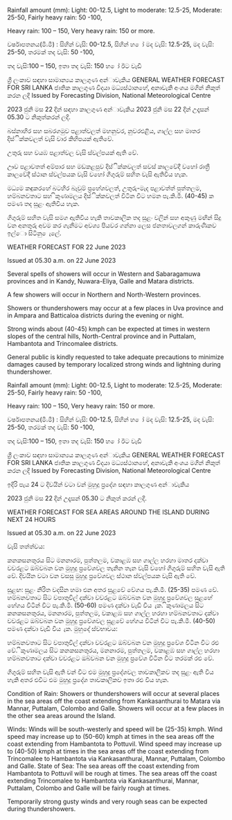 Rainfall amount (mm): Light: 00-12.5, Light to moderate: 12.5-25, Moderate: 25-50, Fairly heavy rain: 50 -100,

Heavy rain: 100 – 150, Very heavy rain: 150 or more.

වර්ෂාපතනය(මි.මී) : සිහින් වැසි: 00-12.5, සිහින් හ ෝ මද වැසි: 12.5-25, මද වැසි: 25-50, තරමක් තද වැසි: 50 -100,

තද වැසි:100 – 150, ඉතා තද වැසි: 150 හ ෝ ඊට වැඩි

ශ්‍රී ලංකාව සඳහා සාමාන්‍යය කාලගුණ අන්‍ාවැකිය GENERAL WEATHER FORECAST FOR SRI LANKA ජාතික කාලගුණ විදයා මධ්‍යස්ථානහේ, අනාවැකි අංශය මගින් නිකුත් කරන ලදි Issued by Forecasting Division, National Meteorological Centre

2023 ජුනි මස 22 දින්‍ සඳහා කාලගුණ අන්‍ාවැකිය 2023 ජුනි මස 22 දින්‍ උදෑසන්‍ 05.30 ට නිකුත්කරන්‍ ලදි.

බස්නාහිර සහ සබරගමුව පළාත්වලත් මහනුවර, නුවරඑළිය, ගාල්ල සහ මාතර දිස්ික්කවලත් වැසි වාර කිහිපයක් ඇතිවේ.

උතුරු සහ වයඹ පළාත්වල වැසි ස්වල්පයක් ඇති වේ.

ඌව පළාවතත් අම්පාර සහ මඩකළපුව දිස්ික්කවලත් සවස් කාලවේදී වහෝ රාත්‍රී කාලවේදී ස්ථාන ස්වල්පයක වැසි වහෝ ගිගුරුම් සහිත වැසි ඇතිවිය හැක.

මධ්‍යම කඳුකරහේ බටහිර බෑවුම් ප්‍රහේශවලත්, උතුරු-මැද පළාවත්ත් පුත්තලම, හම්බනවතාට සහ ිකුණාමලය දිස්ික්කවලත් විටින විට හමන පැ.කි.මී. (40-45) ක පමණ තද සුළං ඇතිවිය හැක.

ගිගුරුම් සහිත වැසි සමග ඇතිවිය හැකි තාවකාලික තද සුළං වලින් සහ අකුණු මඟින් සිදු වන අනතුරු අවම කර ගැනීමට අවශ්‍ය පියවර ගන්නා ලෙස ජනතාවලගන් කාරුණිකව ඉල්ො සිටිනු ෙැලේ.

WEATHER FORECAST FOR 22 June 2023

Issued at 05.30 a.m. on 22 June 2023

Several spells of showers will occur in Western and Sabaragamuwa provinces and in Kandy, Nuwara-Eliya, Galle and Matara districts.

A few showers will occur in Northern and North-Western provinces.

Showers or thundershowers may occur at a few places in Uva province and in Ampara and Batticaloa districts during the evening or night.

Strong winds about (40-45) kmph can be expected at times in western slopes of the central hills, North-Central province and in Puttalam, Hambantota and Trincomalee districts.

General public is kindly requested to take adequate precautions to minimize damages caused by temporary localized strong winds and lightning during thundershower.

Rainfall amount (mm): Light: 00-12.5, Light to moderate: 12.5-25, Moderate: 25-50, Fairly heavy rain: 50 -100,

Heavy rain: 100 – 150, Very heavy rain: 150 or more.

වර්ෂාපතනය(මි.මී) : සිහින් වැසි: 00-12.5, සිහින් හ ෝ මද වැසි: 12.5-25, මද වැසි: 25-50, තරමක් තද වැසි: 50 -100,

තද වැසි:100 – 150, ඉතා තද වැසි: 150 හ ෝ ඊට වැඩි

ශ්‍රී ලංකාව සඳහා සාමාන්‍යය කාලගුණ අන්‍ාවැකිය GENERAL WEATHER FORECAST FOR SRI LANKA ජාතික කාලගුණ විදයා මධ්‍යස්ථානහේ, අනාවැකි අංශය මගින් නිකුත් කරන ලදි Issued by Forecasting Division, National Meteorological Centre

ඉදිරි පැය 24 ට දිවයින්‍ වටා වන්‍ මුහුදු ප්‍රදේශ සඳහා කාලගුණ අන්‍ාවැකිය

2023 ජුනි මස 22 දින්‍ උදෑසන්‍ 05.30 ට නිකුත් කරන්‍ ලදි.

WEATHER FORECAST FOR SEA AREAS AROUND THE ISLAND DURING NEXT 24 HOURS

Issued at 05.30 a.m. on 22 June 2023

වැසි තත්ත්වය:

කනකසනතුරය සිට මනනාරම, පුත්තලම, වකාළඹ සහ ගාල්ල හරහා මාතර දක්වා වවරළට ඔබ්වබන වන මුහුදු ප්‍රවේශවල තැනින තැන වැසි වහෝ ගිගුරුම් සහිත වැසි ඇති වේ. දිවයින වටා වන වසසු මුහුදු ප්‍රවේශවල ස්ථාන ස්වල්පයක වැසි ඇති වේ.

සුළඟ: සුළං නිරිත වදසින හමා එන අතර සුළවේ වේගය පැ.කි.මී. (25-35) පමණ වේ. හම්බනවතාට සිට වපාතුවිල් දක්වා වවරළට ඔබ්වබන වන මුහුදු ප්‍රවේශවල සුළහේ හේගය විටින් විට පැ.කි.මී. (50-60) පමණ දක්වා වැඩි විය ැක. ිකුණාමලය සිට කනකසනතුරය, මනනාරම, පුත්තලම, වකාළඹ සහ ගාල්ල හරහා හම්බනවතාට දක්වා වවරළට ඔබ්වබන වන මුහුදු ප්‍රවේශවල සුළවේ හේගය විටින් විට පැ.කි.මී. (40-50) පමණ දක්වා වැඩි විය ැක. මුහුදේ ස්වභාවය:

හම්බනවතාට සිට වපාතුවිල් දක්වා වවරළට ඔබ්වබන වන මුහුදු ප්‍රවේශ විටින විට රළු වේ. ිකුණාමලය සිට කනකසනතුරය, මනනාරම, පුත්තලම, වකාළඹ සහ ගාල්ල හරහා හම්බනවතාට දක්වා වවරළට ඔබ්වබන වන මුහුදු ප්‍රවේශ විටින විට තරමක් රළු වේ.

ගිගුරුම් සහිත වැසි ඇති වන්‍ විට එම මුහුදු ප්‍රදේශවල තාවකාලිකව තද සුළං ඇති විය හැකි අතර එවිට එම මුහුදු ප්‍රදේශ තාවකාලිකව ඉතා රළු විය හැක.

Condition of Rain: Showers or thundershowers will occur at several places in the sea areas off the coast extending from Kankasanthurai to Matara via Mannar, Puttalam, Colombo and Galle. Showers will occur at a few places in the other sea areas around the Island.

Winds: Winds will be south-westerly and speed will be (25-35) kmph. Wind speed may increase up to (50-60) kmph at times in the sea areas off the coast extending from Hambantota to Pottuvil. Wind speed may increase up to (40-50) kmph at times in the sea areas off the coast extending from Trincomalee to Hambantota via Kankasanthurai, Mannar, Puttalam, Colombo and Galle. State of Sea: The sea areas off the coast extending from Hambantota to Pottuvil will be rough at times. The sea areas off the coast extending Trincomalee to Hambantota via Kankasanthurai, Mannar, Puttalam, Colombo and Galle will be fairly rough at times.

Temporarily strong gusty winds and very rough seas can be expected during thundershowers.